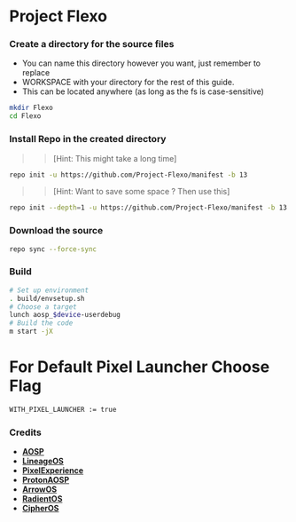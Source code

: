 # Project Flexo

### Create a directory for the source files
* You can name this directory however you want, just remember to replace 
* WORKSPACE with your directory for the rest of this guide.
* This can be located anywhere (as long as the fs is case-sensitive)

```bash 
mkdir Flexo 
cd Flexo
```

### Install Repo in the created directory

>> [Hint: This might take a long time]

```bash
repo init -u https://github.com/Project-Flexo/manifest -b 13
```

>> [Hint: Want to save some space ? Then use this]

```bash
repo init --depth=1 -u https://github.com/Project-Flexo/manifest -b 13
```

### Download the source
```bash 
repo sync --force-sync
```

### Build
```bash
# Set up environment
. build/envsetup.sh
# Choose a target
lunch aosp_$device-userdebug
# Build the code
m start -jX
```
# For Default Pixel Launcher Choose Flag
```bash
WITH_PIXEL_LAUNCHER := true
```

### Credits
 * [**AOSP**](https://android.googlesource.com) 
 * [**LineageOS**](https://github.com/LineageOS) 
 * [**PixelExperience**](https://github.com/PixelExperience) 
 * [**ProtonAOSP**](https://github.com/ProtonAOSP)
 * [**ArrowOS**](https://github.com/ArrowOS)
 * [**RadientOS**](https://github.com/ProjectRadiant)
 * [**CipherOS**](https://github.com/CipherOS)
